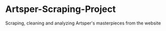 # Artsper-Scraping-Project
Scraping, cleaning and analyzing Artsper's masterpieces from the website

